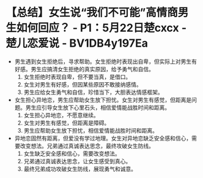 # 【总结】女生说“我们不可能”高情商男生如何回应？ - P1：5月22日楚cxcx - 楚儿恋爱说 - BV1DB4y197Ea

-   男生遇到女生拒绝后，寻求帮助。女生拒绝时表现出自卑，但实际上对男生有好感。男生应搞清女生拒绝的真实原因，给予勇气和自信。
    1.  女生拒绝时表现自卑，但不要当真，是借口。
    2.  女生对男生有好感，但因某些原因不敢接纳感情。
    3.  男生应给女生勇气和自信，珍惜当下，大胆表达情感框架。
-   女生担心异地恋，男生应帮助女生放下担忧。女生对男生有感觉，但距离是问题。男生应引导女生放下心里石头，相信爱情能战胜时间和距离。
    1.  女生担心异地恋，不愿意继续。
    2.  女生对男生有感觉，但距离是障碍。
    3.  男生应帮助女生放下担忧，相信爱情能战胜时间和距离。
-   异地恋固然有距离，但爱没有学过地理。女生对异地恋缺乏安全感和信心，需要改变想法。兄弟通过真诚表达思念，最终攻破女生防线。
    1.  女生缺乏安全感和信心，需要改变想法。
    2.  兄弟通过真诚表达思念，让女生感受到真心。
    3.  最终兄弟成功攻破女生防线，展现勇气和诚意。